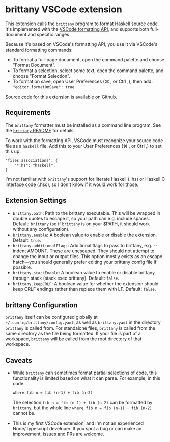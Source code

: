 # brittany VSCode extension

This extension calls the [`brittany`](https://github.com/lspitzner/brittany) program to format Haskell source code. It's implemented with the [VSCode formatting API](https://code.visualstudio.com/blogs/2016/11/15/formatters-best-practices), and supports both full-document and specific ranges.

Because it's based on VSCode's formatting API, you use it via VSCode's standard formatting commands:

* To format a full-page document, open the command palette and choose "Format Document".
* To format a selection, select some text, open the command palette, and choose "Format Selection".
* To format on save, open User Preferences (⌘ , or Ctrl ,), then add: `"editor.formatOnSave": true` 

Source code for this extension is available [on Github](https://github.com/MaxGabriel/brittany-vscode-extension).

## Requirements

The `brittany` formatter must be installed as a command line program. See the [`brittany` README](https://github.com/lspitzner/brittany#installation) for details.

To work with the formatting API, VSCode must recognize your source code file as a `haskell` file. Add this to your User Preferences (⌘ , or Ctrl ,) to set this up:

```
"files.associations": {
    "*.hs": "haskell",
}
```

I'm not familiar with `brittany`'s support for literate Haskell (.lhs) or Haskell C interface code (.hsc), so I don't know if it would work for those.

## Extension Settings

* `brittany.path`: Path to the brittany executable. This will be wrapped in double quotes to escape it, so your path can e.g. include spaces. Default: `brittany` (so if `brittany` is on your $PATH, it should work without any configuration).
* `brittany.enable`: A boolean value to enable or disable the extension. Default: `true`.
* `brittany.additionalFlags`: Additional flags to pass to brittany, e.g. --indent AMOUNT. These are unescaped. They should not attempt to change the input or output files. This option mostly exists as an escape hatch—you should generally prefer editing your brittany config file if possible.
* `brittany.stackEnable`: A boolean value to enable or disable brittany through stack (stack exec brittany). Default: `false`.
* `brittany.keepCRLF`: A boolean value for whether the extension should keep CRLF endings rather than replace them with LF. Default: `false`.

## brittany Configuration

`brittany` itself can be configured globally at `~/.config/brittany/config.yaml`, as well as `brittany.yaml` in the directory `brittany` is called from. For standalone files, `brittany` is called from the same directory as the file being formatted. If your file is part of a workspace, `brittany` will be called from the root directory of that workspace. 

## Caveats

* While `brittany` can sometimes format partial selections of code, this functionality is limited based on what it can parse. For example, in this code:
    ```
    where fib n = fib (n-1) + fib (n-2)
    ```
    The selection `fib n = fib (n-1) + fib (n-2)` can be formatted by `brittany`, but the whole line `where fib n = fib (n-1) + fib (n-2)` cannot be.

* This is my first VSCode extension, and I'm not an experienced Node/Typescript developer. If you spot a bug or can make an improvement, issues and PRs are welcome.
